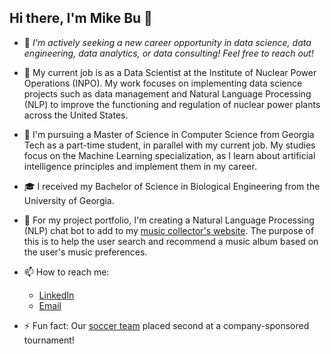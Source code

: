 ## Hi there, I'm Mike Bu 👋

- 🔭 *I'm actively seeking a new career opportunity in data science, data engineering, data analytics, or data consulting! Feel free to reach out!*

- 💼 My current job is as a Data Scientist at the Institute of Nuclear Power Operations (INPO). My work focuses on implementing data science projects such as data management and Natural Language Processing (NLP) to improve the functioning and regulation of nuclear power plants across the United States.

- 📖 I'm pursuing a Master of Science in Computer Science from Georgia Tech as a part-time student, in parallel with my current job. My studies focus on the Machine Learning specialization, as I learn about artificial intelligence principles and implement them in my career.

- 🎓 I received my Bachelor of Science in Biological Engineering from the University of Georgia.

- 🌱 For my project portfolio, I'm creating a Natural Language Processing (NLP) chat bot to add to my [music collector's website](https://www.github.com/mikezbu/album_global). The purpose of this is to help the user search and recommend a music album based on the user's music preferences.

- 📫 How to reach me:
  - [LinkedIn](https://www.linkedin.com/in/mikezbu)
  - [Email](mailto:mikezbu97@gmail.com)

- ⚡ Fun fact: Our [soccer team](https://drive.google.com/file/d/1sgKQs0Rr3e6h7Q_OXk0ienl8NoA-s1t4/view?usp=sharing) placed second at a company-sponsored tournament!
<!--
**mikezbu/mikezbu** is a ✨ _special_ ✨ repository because its `README.md` (this file) appears on your GitHub profile.

Here are some ideas to get you started:


- 🌱 I’m currently learning ...
- 👯 I’m looking to collaborate on 
- 🤔 I’m looking for help with ...
- 💬 Ask me about ...
- 📫 How to reach me: ...
- 😄 Pronouns: ...
- ⚡ Fun fact: ...
-->
